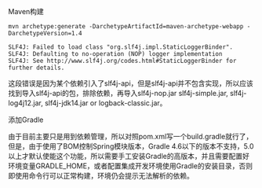 Maven构建
```
mvn archetype:generate -DarchetypeArtifactId=maven-archetype-webapp -DarchetypeVersion=1.4
```
```
SLF4J: Failed to load class "org.slf4j.impl.StaticLoggerBinder".
SLF4J: Defaulting to no-operation (NOP) logger implementation
SLF4J: See http://www.slf4j.org/codes.html#StaticLoggerBinder for further details.
```
这段错误是因为某个依赖引入了slf4j-api，但是slf4j-api并不包含实现，所以应该找到导入slf4j-api的包，排除依赖，再导入slf4j-nop.jar slf4j-simple.jar, slf4j-log4j12.jar, slf4j-jdk14.jar or logback-classic.jar。

添加Gradle

由于目前主要只是用到依赖管理，所以对照pom.xml写一个build.gradle就行了，但是，由于使用了BOM控制Spring模块版本，Gradle 4.6以下的版本不支持，5.0以上才默认使能这个功能，所以需要手工安装Gradle的高版本，并且需要配置好环境变量GRADLE_HOME，或者配置集成开发环境使用Gradle的安装目录，否则即使用命令行可以正常构建，环境仍会提示无法解析的依赖。